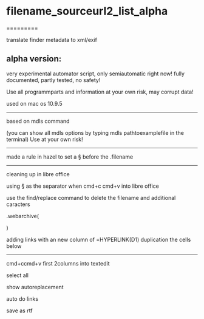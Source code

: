 # filename_sourceurl2_list_alpha
=========

translate finder metadata to xml/exif


alpha version:
------------
very experimental automator script, only semiautomatic right now! fully documented, partly tested, no safety!

Use all programmparts and information at your own risk, may corrupt data!

used on mac os 10.9.5

------------


based on mdls command 

(you can show all mdls options by typing mdls pathtoexamplefile in the terminal)
Use at your own risk!

------------
made a rule in hazel to set a § before the .filename

------------
cleaning up in libre office

using § as the separator when cmd+c cmd+v into libre office

use the find/replace command to delete the filename and additional caracters

 .webarchive( 
 
   )
   

adding links with an new column of =HYPERLINK(D1)
duplication the cells below

------------

cmd+ccmd+v first 2columns into textedit 

select all

show autoreplacement 
 
 auto  do links
 
 save as rtf

